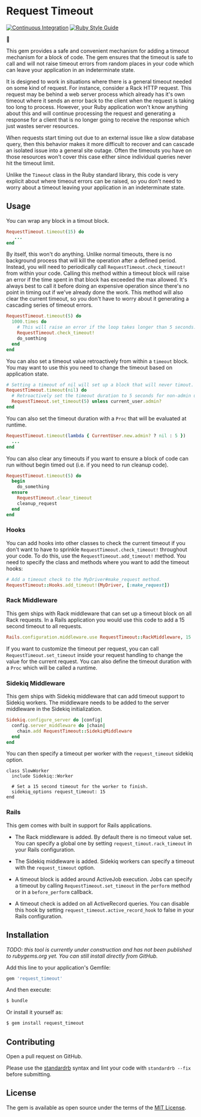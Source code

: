 # Request Timeout

[![Continuous Integration](https://github.com/bdurand/request_timeout/actions/workflows/continuous_integration.yml/badge.svg)](https://github.com/bdurand/request_timeout/actions/workflows/continuous_integration.yml)
[![Ruby Style Guide](https://img.shields.io/badge/code_style-standard-brightgreen.svg)](https://github.com/testdouble/standard)

:construction:

This gem provides a safe and convenient mechanism for adding a timeout mechanism for a block of code. The gem ensures that the timeout is safe to call and will not raise timeout errors from random places in your code which can leave your application in an indeterminate state.

It is designed to work in situations where there is a general timeout needed on some kind of request. For instance, consider a Rack HTTP request. This request may be behind a web server process which already has it's own timeout where it sends an error back to the client when the request is taking too long to process. However, your Ruby application won't know anything about this and will continue processing the request and generating a response for a client that is no longer going to receive the response which just wastes server resources.

When requests start timing out due to an external issue like a slow database query, then this behavior makes it more difficult to recover and can cascade an isolated issue into a general site outage. Often the timeouts you have on those resources won't cover this case either since individual queries never hit the timeout limit.

Unlike the `Timeout` class in the Ruby standard library, this code is very explicit about where timeout errors can be raised, so you don't need to worry about a timeout leaving your application in an indeterminate state.

## Usage

You can wrap any block in a timout block.

```ruby
RequestTimeout.timeout(15) do
   ...
end
```

By itself, this won't do anything. Unlike normal timeouts, there is no background process that will kill the operation after a defined period. Instead, you will need to periodically call `RequestTimeout.check_timeout!` from within your code. Calling this method within a timeout block will raise an error if the time spent in that block has exceeded the max allowed. It's always best to call it before doing an expensive operation since there's no point in timing out if we've already done the work. This method will also clear the current timeout, so you don't have to worry about it generating a cascading series of timeout errors.

```ruby
RequestTimeout.timeout(5) do
  1000.times do
    # This will raise an error if the loop takes longer than 5 seconds.
    RequestTimeout.check_timeout!
    do_somthing
  end
end
```

You can also set a timeout value retroactively from within a `timeout` block. You may want to use this you need to change the timeout based on application state.

```ruby
# Setting a timeout of nil will set up a block that will never timout.
RequestTimeout.timeout(nil) do
  # Retroactively set the timeout duration to 5 seconds for non-admin users
  RequestTimeout.set_timeout(5) unless current_user.admin?
end
```

You can also set the timeout duration with a `Proc` that will be evaluated at runtime.

```ruby
RequestTimeout.timeout(lambda { CurrentUser.new.admin? ? nil : 5 })
  ...
end
```

You can also clear any timeouts if you want to ensure a block of code can run without begin timed out (i.e. if you need to run cleanup code).

```ruby
RequestTimeout.timeout(5) do
  begin
    do_something
  ensure
    RequestTimeout.clear_timeout
    cleanup_request
  end
end
```

### Hooks

You can add hooks into other classes to check the current timeout if you don't want to have to sprinkle `RequestTimeout.check_timeout!` throughout your code. To do this, use the `RequestTimeout.add_timeout!` method. You need to specify the class and methods where you want to add the timeout hooks:

```ruby
# Add a timeout check to the MyDriver#make_request method.
RequestTimeout::Hooks.add_timeout!(MyDriver, [:make_request])
```

### Rack Middleware

This gem ships with Rack middleware that can set up a timeout block on all Rack requests. In a Rails application you would use this code to add a 15 second timeout to all requests.

```ruby
Rails.configuration.middleware.use RequestTimeout::RackMiddleware, 15
```

If you want to customize the timeout per request, you can call `RequestTimeout.set_timeout` inside your request handling to change the value for the current request. You can also define the timeout duration with a `Proc` which will be called a runtime.

### Sidekiq Middleware

This gem ships with Sidekiq middleware that can add timeout support to Sidekiq workers. The middleware needs to be added to the server middleware in the Sidekiq initialization.

```ruby
Sidekiq.configure_server do |config|
  config.server_middleware do |chain|
    chain.add RequestTimeout::SidekiqMiddleware
  end
end
```

You can then specify a timeout per worker with the `request_timeout` sidekiq option.

```
class SlowWorker
  include Sidekiq::Worker

  # Set a 15 second timeout for the worker to finish.
  sidekiq_options request_timeout: 15
end
```

### Rails

This gem comes with built in support for Rails applications.

- The Rack middleware is added. By default there is no timeout value set. You can specify a global one by setting `request_timout.rack_timeout` in your Rails configuration.

- The Sidekiq middleware is added. Sidekiq workers can specify a timeout with the `request_timeout` option.

- A timeout block is added around ActiveJob execution. Jobs can specify a timeout by calling `RequestTimeout.set_timeout` in the `perform` method or in a `before_perform` callback.

- A timeout check is added on all ActiveRecord queries. You can disable this hook by setting `request_timeout.active_record_hook` to false in your Rails configuration.

## Installation

_TODO: this tool is currently under construction and has not been published to rubygems.org yet. You can still install directly from GitHub._

Add this line to your application's Gemfile:

```ruby
gem 'request_timeout'
```

And then execute:
```bash
$ bundle
```

Or install it yourself as:
```bash
$ gem install request_timeout
```

## Contributing

Open a pull request on GitHub.

Please use the [standardrb](https://github.com/testdouble/standard) syntax and lint your code with `standardrb --fix` before submitting.

## License

The gem is available as open source under the terms of the [MIT License](https://opensource.org/licenses/MIT).
